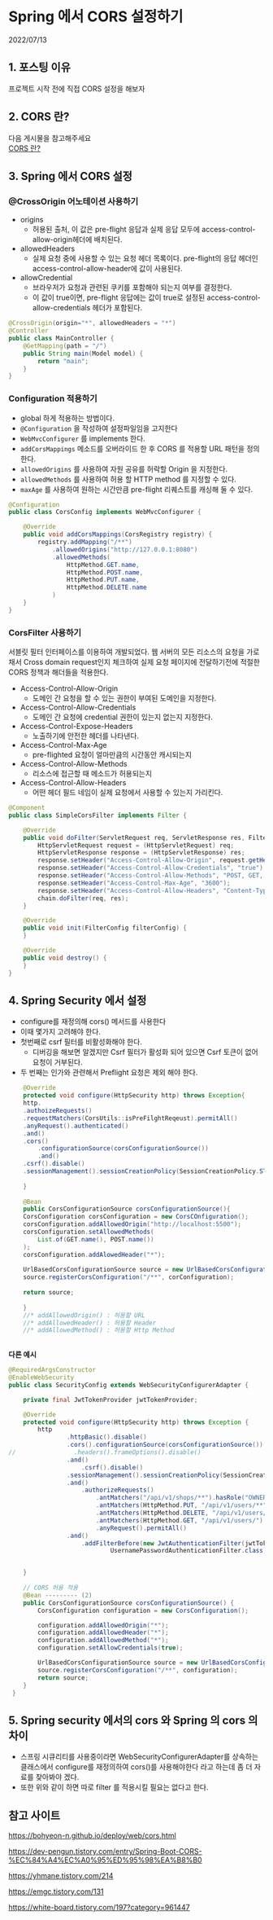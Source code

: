 # Spring 에서 CORS 설정하기
2022/07/13

## 1. 포스팅 이유
프로젝트 시작 전에 직접 CORS 설정을 해보자

## 2. CORS 란?
다음 게시물을 참고해주세요<br>
[CORS 란?](https://github.com/YHLEE9753/Blog/blob/main/Network/CORS%20%EB%9E%80.md)<br>

## 3. Spring 에서 CORS 설정
### @CrossOrigin 어노테이션 사용하기
- origins
  - 허용된 출처, 이 값은 pre-flight 응답과 실제 응답 모두에 access-control-allow-origin헤더에 배치된다.
- allowedHeaders
  - 실제 요청 중에 사용할 수 있는 요청 헤더 목록이다. pre-flight의 응답 헤더인 access-control-allow-header에 값이 사용된다.
- allowCredential
  - 브라우저가 요청과 관련된 쿠키를 포함해야 되는지 여부를 결정한다.
  - 이 값이 true이면, pre-flight 응답에는 값이 true로 설정된 access-control-allow-credentials 헤더가 포함된다.

```java
@CrossOrigin(origin="*", allowedHeaders = "*")
@Controller
public class MainController {
    @GetMapping(path = "/")
    public String main(Model model) {
        return "main";
    }
}
```

### Configuration 적용하기
- global 하게 적용하는 방법이다.
- `@Configuration` 을 작성하여 설정파일임을 고지한다
- `WebMvcConfigurer` 를 implements 한다.
- `addCorsMappings` 메소드를 오버라이드 한 후 CORS 를 적용할 URL 패턴을 정의한다.
- `allowedOrigins` 를 사용하여 자원 공유를 허락할 Origin 을 지정한다.
- `allowedMethods` 를 사용하여 허용 할 HTTP method 를 지정할 수 있다.
- `maxAge` 를 사용하여 원하는 시간만큼 pre-flight 리퀘스트를 캐싱해 둘 수 있다.

```java
@Configuration
public class CorsConfig implements WebMvcConfigurer {

    @Override
    public void addCorsMappings(CorsRegistry registry) {
        registry.addMapping("/**")
            .allowedOrigins("http://127.0.0.1:8080")
            .allowedMethods(
                HttpMethod.GET.name,
                HttpMethod.POST.name,
                HttpMethod.PUT.name,
                HttpMethod.DELETE.name
            )
    }
}
```

### CorsFilter 사용하기
서블릿 필터 인터페이스를 이용하여 개발되었다. 
웹 서버의 모든 리소스의 요청을 가로채서 Cross domain request인지 체크하여 실제 요청 페이지에 전달하기전에 적절한 CORS 정책과 해더들을 적용한다.

- Access-Control-Allow-Origin
  - 도메인 간 요청을 할 수 있는 권한이 부여된 도메인을 지정한다.
- Access-Control-Allow-Credentials
  - 도메인 간 요청에 credential 권한이 있는지 없는지 지정한다.
- Access-Control-Expose-Headers
  - 노출하기에 안전한 헤더를 나타낸다.
- Access-Control-Max-Age
  - pre-flighted 요청이 얼마만큼의 시간동안 캐시되는지
- Access-Control-Allow-Methods
  - 리소스에 접근할 때 메소드가 허용되는지
- Access-Control-Allow-Headers
  - 어떤 헤더 필드 네임이 실제 요청에서 사용할 수 있는지 가리킨다.
```java
@Component
public class SimpleCorsFilter implements Filter {

    @Override
    public void doFilter(ServletRequest req, ServletResponse res, FilterChain chain) throws IOException, ServletException {
        HttpServletRequest request = (HttpServletRequest) req;
        HttpServletResponse response = (HttpServletResponse) res;
        response.setHeader("Access-Control-Allow-Origin", request.getHeader("Origin"));
        response.setHeader("Access-Control-Allow-Credentials", "true");
        response.setHeader("Access-Control-Allow-Methods", "POST, GET, OPTIONS, DELETE, PUT, PATCH");
        response.setHeader("Access-Control-Max-Age", "3600");
        response.setHeader("Access-Control-Allow-Headers", "Content-Type, Accept, X-Requested-With, remember-me");
        chain.doFilter(req, res);
    }

    @Override
    public void init(FilterConfig filterConfig) {
    }

    @Override
    public void destroy() {
    }
}
```

## 4. Spring Security 에서 설정
- configure를 재정의해 cors() 메서드를 사용한다
- 이때 몇가지 고려해야 한다.
- 첫번째로 csrf 필터를 비활성화해야 한다.
  - 디버깅을 해보면 알겠지만 Csrf 필터가 활성화 되어 있으면 Csrf 토큰이 없어 요청이 거부된다.
- 두 번째는 인가와 관련해서 Preflight 요청은 제외 해야 한다.
```java
    @Override
    protected void configure(HttpSecurity http) throws Exception{
    http.
    .authoizeRequests()
    .requestMatchers(CorsUtils::isPreFilghtReqeust).permitAll()
    .anyRequest().authenticated()
    .and()
    .cors()
        .configurationSource(corsConfigurationSource())
        .and()
    .csrf().disable()
    .sessionManagement().sessionCreationPolicy(SessionCreationPolicy.STATELESS);
        
    }
    
    @Bean
    public CorsConfigurationSource corsConfigurationSource(){
    CorsConfiguration corsConfiguration = new CorsCOnfiguration();
    corsConfiguration.addAllowedOrigin("http://localhost:5500");
    corsConfiguration.setAllowedMethods(
        List.of(GET.name(), POST.name())
    );
    corsConfiguration.addAlowedHeader("*");
    
    UrlBasedCorsConfigurationSource source = new UrlBasedCorsConfigurationSource();
    source.registerCorsConfiguration("/**", corConfiguration);
    
    return source;
    
    }
    //* addAllowedOrigin() : 허용할 URL
    //* addAllowedHeader() : 허용할 Header
    //* addAllowedMethod() : 허용할 Http Method
    
```

**다른 예시**
```java
@RequiredArgsConstructor
@EnableWebSecurity
public class SecurityConfig extends WebSecurityConfigurerAdapter {

    private final JwtTokenProvider jwtTokenProvider;

    @Override
    protected void configure(HttpSecurity http) throws Exception {
        http
                .httpBasic().disable()
                .cors().configurationSource(corsConfigurationSource())  ---------- (1)
//                .headers().frameOptions().disable()
                .and()
                    .csrf().disable()
                .sessionManagement().sessionCreationPolicy(SessionCreationPolicy.STATELESS)
                .and()
                    .authorizeRequests()
                        .antMatchers("/api/v1/shops/**").hasRole("OWNER")
                        .antMatchers(HttpMethod.PUT, "/api/v1/users/**").hasAnyRole("USER", "OWNER")
                        .antMatchers(HttpMethod.DELETE, "/api/v1/users/**").hasAnyRole("USER", "OWNER")
                        .antMatchers(HttpMethod.GET, "/api/v1/users/").hasAnyRole("USER", "OWNER")
                        .anyRequest().permitAll()
                .and()
                    .addFilterBefore(new JwtAuthenticationFilter(jwtTokenProvider),
                            UsernamePasswordAuthenticationFilter.class);


    }
    
    // CORS 허용 적용
    @Bean --------- (2)
    public CorsConfigurationSource corsConfigurationSource() {
        CorsConfiguration configuration = new CorsConfiguration();

        configuration.addAllowedOrigin("*");
        configuration.addAllowedHeader("*");
        configuration.addAllowedMethod("*");
        configuration.setAllowCredentials(true);

        UrlBasedCorsConfigurationSource source = new UrlBasedCorsConfigurationSource();
        source.registerCorsConfiguration("/**", configuration);
        return source;
    }
 }
```

## 5. Spring security 에서의 cors 와 Spring 의 cors 의 차이
- 스프링 시큐리티를 사용중이라면 WebSecurityConfigurerAdapter를 상속하는 클래스에서 configure를 재정의하여 cors()를 사용해야한다 라고 하는데 좀 더 자료를 찾아봐야 겠다.
- 또한 위와 같이 하면 따로 filter 를 적용시킬 필요는 없다고 한다.

## 참고 사이트
https://bohyeon-n.github.io/deploy/web/cors.html

https://dev-pengun.tistory.com/entry/Spring-Boot-CORS-%EC%84%A4%EC%A0%95%ED%95%98%EA%B8%B0

https://yhmane.tistory.com/214

https://emgc.tistory.com/131

https://white-board.tistory.com/197?category=961447